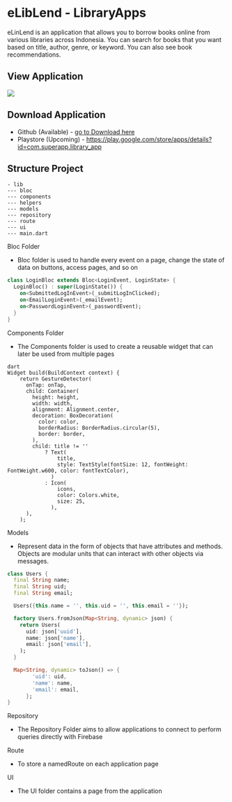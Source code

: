 # eLibLend - LibraryApps

eLinLend is an application that allows you to borrow books online from various libraries across Indonesia. You can search for books that you want based on title, author, genre, or keyword. You can also see book recommendations.

## View Application

<img src="https://i.ibb.co/dbWwT0k/Desain-tanpa-judul.png">

## Download Application

- Github (Available) - <a href="./downloads/">go to Download here</a>
- Playstore (Upcoming) - https://play.google.com/store/apps/details?id=com.superapp.library_app

## Structure Project

```
- lib
--- bloc
--- components
--- helpers
--- models
--- repository
--- route
--- ui
--- main.dart
```

Bloc Folder

- Bloc folder is used to handle every event on a page, change the state of data on buttons, access pages, and so on

```dart
class LoginBloc extends Bloc<LoginEvent, LoginState> {
  LoginBloc() : super(LoginState()) {
    on<SubmittedLogInEvent>(_submitLogInClicked);
    on<EmailLoginEvent>(_emailEvent);
    on<PasswordLoginEvent>(_passwordEvent);
  }
}
```

Components Folder

- The Components folder is used to create a reusable widget that can later be used from multiple pages

```
dart
Widget build(BuildContext context) {
    return GestureDetector(
      onTap: onTap,
      child: Container(
        height: height,
        width: width,
        alignment: Alignment.center,
        decoration: BoxDecoration(
          color: color,
          borderRadius: BorderRadius.circular(5),
          border: border,
        ),
        child: title != ''
            ? Text(
                title,
                style: TextStyle(fontSize: 12, fontWeight: FontWeight.w600, color: fontTextColor),
              )
            : Icon(
                icons,
                color: Colors.white,
                size: 25,
              ),
      ),
    );
```

Models

- Represent data in the form of objects that have attributes and methods. Objects are modular units that can interact with other objects via messages.

```dart
class Users {
  final String name;
  final String uid;
  final String email;

  Users({this.name = '', this.uid = '', this.email = ''});

  factory Users.fromJson(Map<String, dynamic> json) {
    return Users(
      uid: json['uuid'],
      name: json['name'],
      email: json['email'],
    );
  }

  Map<String, dynamic> toJson() => {
        'uid': uid,
        'name': name,
        'email': email,
      };
}
```

Repository

- The Repository Folder aims to allow applications to connect to perform queries directly with Firebase

Route

- To store a namedRoute on each application page

UI

- The UI folder contains a page from the application

